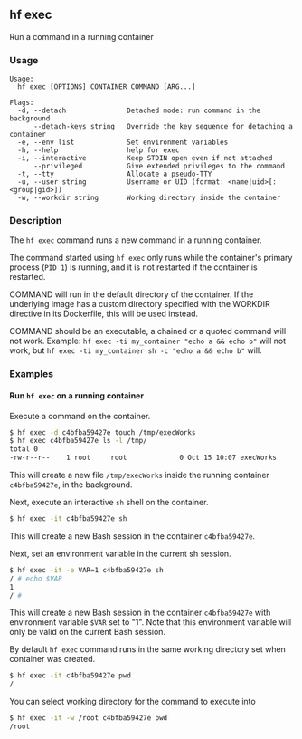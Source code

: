 ## hf exec

Run a command in a running container

<!-- usage -->

### Usage

```
Usage:
  hf exec [OPTIONS] CONTAINER COMMAND [ARG...]

Flags:
  -d, --detach               Detached mode: run command in the background
      --detach-keys string   Override the key sequence for detaching a container
  -e, --env list             Set environment variables
  -h, --help                 help for exec
  -i, --interactive          Keep STDIN open even if not attached
      --privileged           Give extended privileges to the command
  -t, --tty                  Allocate a pseudo-TTY
  -u, --user string          Username or UID (format: <name|uid>[:<group|gid>])
  -w, --workdir string       Working directory inside the container

```
<!-- description and examples -->


### Description

The `hf exec` command runs a new command in a running container.

The command started using `hf exec` only runs while the container's primary
process (`PID 1`) is running, and it is not restarted if the container is
restarted.

COMMAND will run in the default directory of the container. If the
underlying image has a custom directory specified with the WORKDIR directive
in its Dockerfile, this will be used instead.

COMMAND should be an executable, a chained or a quoted command
will not work. Example: `hf exec -ti my_container "echo a && echo b"` will
not work, but `hf exec -ti my_container sh -c "echo a && echo b"` will.

### Examples

#### Run `hf exec` on a running container

Execute a command on the container.

```bash
$ hf exec -d c4bfba59427e touch /tmp/execWorks
$ hf exec c4bfba59427e ls -l /tmp/
total 0
-rw-r--r--    1 root     root             0 Oct 15 10:07 execWorks
```

This will create a new file `/tmp/execWorks` inside the running container
`c4bfba59427e`, in the background.

Next, execute an interactive `sh` shell on the container.

```bash
$ hf exec -it c4bfba59427e sh
```

This will create a new Bash session in the container `c4bfba59427e`.

Next, set an environment variable in the current sh session.

```bash
$ hf exec -it -e VAR=1 c4bfba59427e sh
/ # echo $VAR
1
/ #
```

This will create a new Bash session in the container `c4bfba59427e` with environment
variable `$VAR` set to "1". Note that this environment variable will only be valid 
on the current Bash session.

By default `hf exec` command runs in the same working directory set when container was created.

```bash
$ hf exec -it c4bfba59427e pwd
/
```

You can select working directory for the command to execute into

```bash
$ hf exec -it -w /root c4bfba59427e pwd
/root
```


